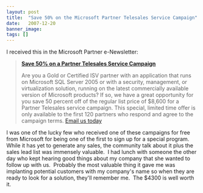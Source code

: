 ```yaml
---
layout: post
title:  "Save 50% on the Microsoft Partner Telesales Service Campaign"
date:   2007-12-20
banner_image: 
tags: []
---
```


I received this in the Microsoft Partner e-Newsletter:

> **[Save 50% on a Partner Telesales Service Campaign](http://go.microsoft.com/?linkid=7912597)**
> 
> Are you a Gold or Certified ISV partner with an application that runs on Microsoft SQL Server 2005 or with a security, management, or virtualization solution, running on the latest commercially available version of Microsoft products? If so, we have a great opportunity for you save 50 percent off of the regular list price of $8,600 for a Partner Telesales service campaign. This special, limited time offer is only available to the first 120 partners who respond and agree to the campaign terms. [Email us today](mailto:v-lucib@microsoft.com)

I was one of the lucky few who received one of these campaigns for free from Microsoft for being one of the first to sign up for a special program.  While it has yet to generate any sales, the community talk about it plus the sales lead list was immensely valuable.  I had lunch with someone the other day who kept hearing good things about my company that she wanted to follow up with us.  Probably the most valuable thing it gave me was implanting potential customers with my company's name so when they are ready to look for a solution, they'll remember me.  The $4300 is well worth it.